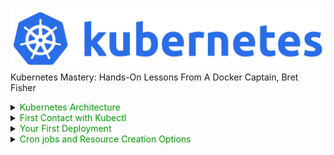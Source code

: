 ![architecture1](docs/images/kubernetes.png)
Kubernetes Mastery: Hands-On Lessons From A Docker Captain, Bret Fisher

<details><summary><span style="color: #009900">Kubernetes Architecture</span></summary>

## Kubernetes Architecture
![architecture1](docs/images/architecture.png)

## Kubernetes Physical Architecture
![architecture1](docs/images/physical-architecture.png)

## Shpod Tips and Tricks

Be sure to come back to this lecture later if you have shpod issues, as I've thrown in common hiccups as you use it throughout the course!

- **Tip 1: Namespaces matter!** <br>
Once you learn about namespaces, you know that running kubectl commands often only affects the current namespace. Shpod runs in the shpod namespace, so if you mean to do something with the default namesapce, you need to either ensure that shpod config is set to use the default namespace (which it is by default) or ``` add -n defaul ``` to your commands. So ``` kubectl get pods ``` would turn into ``` kubectl get -n default pods ``` . We've setup the shpod pod to set it's namespace to default though, so this shouldn't be a big issue.

- **Tip 2: DNS matters with Namespaces!** <br>
The above shpod namespace affects DNS as well. If you need to curl or ping a Service name (which you'll learn later), remember that Kubernetes Service DNS names are namespace-sensitive from inside the cluster. Doing a ``` ping myservice ``` from a pod in one namespace only works if that Service is in the same namespace. In the Shpod, you would need to ``` ping mypod.default ``` if that Service was in the default namespace.

- **Tip 3: Attach shows you the console (tty) output**, even from multiple terminals. You can use exec for additional terminal shells <br>
An ``` attach ``` command will show the virtual console of a pod (like a tty), so multiple ``` attach ``` commands in multiple terminal windows will show the same thing because they are both looking at the console output. For your 2nd terminal, you can use an ``` exec ``` command that will start a new shell process in the existing container. This works **exactly** the same way as Docker attach and exec commands: <br><br>
1st window, attach: <br> ``` kubectl attach --namespace=shpod -ti shpod ``` <br><br>
2nd window, create a new bash shell: <br> ``` kubectl exec --namespace=shpod -ti shpod -- bash -l ```

</details>

<details><summary><span style="color: #009900">First Contact with Kubectl</span></summary>

## Getting the nodes
The below command returns an abtracted information about the list of nodes <br>
- ``` kubectl get no ``` or ``` kubectl get node ``` or ``` kubectl get nodes ```

## Obtaining machine-readeable output
**Note:** ``` Kubectl get ``` can output **JSON**, **YAML**, or be directly formatted <br>
- Give us more info about the nodes: <br>
``` kubectl get nodes -o wide  ``` or ``` kubectl get nodes node1 -o wide  ```
- Let's have some YAML <br>
``` kubectl get nodes -o yaml ```

## (AB)using ```kubectl``` and ```jq```
- Show the capcity of all our nodes as a stream of JSON objects: <br>
``` kubectl get nodes -o json | jq ".items[] | {name:.metadata.name} + .status.capacity"```

## For more comprehensive overview, we can use ``` kubectl describe ``` instead
**Note:** Kindly observe that this follows the pattern: <br> ``` kubectl describe resource-type-name/resource-name ``` or ``` kubectl describe resource-type-name resource-name ```
- ``` kubectl describe node/node1 ``` or ``` kubectl describe node node1 ```

## Exploring types and definitions
- We can list all available resource types by running: ``` kubectl api-resources ``` (in Kubernetes 1.10 and prior, this command used to be ``` kubectl get ```)
- We can list one or more resources in the cluster: ``` kubectl get resource-type ``` (this resources can be Pods, Services, Deployments etc) pr ``` kubectl get resource-type resource-name ``` (resource-name is optional and specifies the name of the particular resource)
- We can view the dfefinition for a resource type with: ``` kubectl explain type ```
- we can view the definition for a field in a resource, for instance: ``` kubectl explain node.spec ```
- Or get the list of all fields and subfields" ``` kubectl explain node --recursive ```

## Introspection vs. Documentation
- We can access the same information by reading the [API documentation]()
- The API documentation is usually easier to read but
  - it wont show custom types (like Custom Resource Definitions)
  - we need to make sure that we look at the correct version
- ``` kubectl api-resources ``` and ``` kubectl explain ``` performs introspection (they communicate with the API server and obtain the exact type definition)

## Type Names
- The most common resource names have three forms:
  - singular (e.g. ``` node ```, ``` service ```, ``` deployment ```)
  - plural (e.g. ``` nodes ```, ``` services ```, ``` deployments ```)
  - short (e.g. ``` no ```, ``` svc ```, ``` deploy ```)
- Some resources do not have a short name
- ``` Endpoints ``` only have a plural form (because even a single ``` Endpoints ``` resource is actually a list of endpoints)

## Namespaces
Namespaces allows us to segregate resources.
- ``` kubect get namespaces ```
- ``` kubect get namespace ```
- ``` kubect get ns ```

## Accessing namespaces
- By default, ``` kubectl ``` uses the ``` default ``` namespace
- We can see resources in all namespaces with ``` --all-namespaces ``` (since kubernetes 1.14, we can also use ``` -A ``` as a shorter version)

## What are all these control plane pods?
- ``` etcd ``` is our etcd server
- ``` kube-apiserver ``` is the API server
- ``` kube-controller-manager ``` and ``` kube-scheduler ``` are other control plane components
- ``` coredns ``` provides DNS-based service discovery (replacing ``` kube-dns ``` as of 1.11)
- ``` kube-proxy ``` is the (per-node) component managing the network port mappings and such
- ``` <net name> ``` is the optional (per node) component managing the network overlay
- the ``` READY ``` column indicates the number of containers in each pod <br>
**Note:**
- this only shows containers, you won't see host svcs (e.g. mcirok8s)
- you may see different namespaces depending on setup

## Newer namespaces
``` kube-public ``` is created by our installer & **used for security bootstrapping** <br>example: list the pods in ```kube-public``` namespace <br>
- ``` kubectl-n kube-public get pods ```

The only interesting object in ``` kube-public ``` is a ConfigMap named ``` cluster-info ```

```
Example:
- List ConfigMap objects:
  kubct -n kube-public get ConfigMap

- Inpect cluster-info
  kubectl -n kube-public get ConfigMap cluster-info -o yaml
```
Note the ``` selfLink ``` URL: ``` /api/v1/namespaces/kube-public/configmaps/clusterinfo ``` we can use that (later in ``` kubectl context ``` lectures)!
</details>

<details><summary><span style="color: #009900">Your First Deployment</span></summary>

## Your first deployment with Kubectl
![starting a simple pod](docs/images/sect6-1.png)
![starting a simple pod](docs/images/sect6-2.png)
![starting a simple pod](docs/images/sect6-3.png)
![starting a simple pod](docs/images/sect6-4.png)

## 1.18 Changes to Kubectl Run
**Creating Pods vs. Deployments in 1.18+**

**Starting in Kubernetes version 1.18, the** ```kubectl run``` **command only does one thing: create single pods.** There were many reasons for this, but the big ones were to reduce the complexity of how the ```run``` command worked and to move other resource creation to the ```kubectl create``` command. The idea is that ```kubectl run``` is now similar to ```docker run```. It creates a single pod, where ```docker run``` creates a single container.

In the previous and next Lectures, I'm using Kubernetes 1.17. That means my kubectl run command would create a deployment resource, so for you to follow along in the next few lectures, you'll also need to create a deployment with the create command like this.
**Please run this command now, to prepare for the next few lectures**
```
kubectl create deployment pingpong --image alpine -- ping 1.1.1.1
```

That's effectively doing what you watched me do in older Kubernetes versions in the previous lecture with the old ```run``` command.  In the next few Lectures, we'll use the scale command and others that expect the ```deploy/pingpong``` resource to exist, so please run that command above.

**Cleanup**: We won't need the pod you created with the kubectl run command in the previous Lecture, so you can delete that resource with ```kubectl delete pod/pingpong```

-------------------------------------------------------------
### More information on this change and how it affects commands

Now that everyone's finally using newer versions like 1.24+ I'm replacing these videos. You can follow along on my course updates GitHub project: https://bret.show/courseupdates

Depending on which version of Kubernetes you have installed, you'll need to decide how to create objects. Here's a cheat sheet for how old commands should be used with the 1.18+ changes.
### Create a single pod in 1.18+

```kubectl run nginx --image nginx```
### Create a single pod with a custom command in 1.18+

```kubectl run pingpong --image alpine --command -- ping 1.1.1.1```
### Create a deployment in 1.18+

```kubectl create deployment nginx --image nginx```
### Create a deployment with a custom command in 1.18+

```kubectl create deployment pingpong --image alpine -- ping 1.1.1.1```

Notice the double dash -- which separates the kubectl command options from the COMMAND you want to override when starting the containers.

Also notice that ```run``` requires the ```--command -- <cmd> <arg>``` while the ```create deployment``` just needs ```-- <cmd> <arg>``` at the end.

For more info on the create deployment options, check out the help at ```kubectl create deployment --help``` 

## Kubectl Logs
![starting a simple pod](docs/images/sect6-5.png)
![starting a simple pod](docs/images/sect6-6.png)
![starting a simple pod](docs/images/sect6-7.png)

## Deleting Pods and Watching The Effects
![starting a simple pod](docs/images/sect6-8.png)
![starting a simple pod](docs/images/sect6-9.png)
![starting a simple pod](docs/images/sect6-10.png)

</details>

<details><summary><span style="color: #009900">Cron jobs and Resource Creation Options</span></summary>

## Kubectl Run Cronjob
![starting a simple pod](docs/images/sect7-1.png)
![starting a simple pod](docs/images/sect7-2.png)
![starting a simple pod](docs/images/sect7-3.png)
![starting a simple pod](docs/images/sect7-4.png)

## Resource Creation and Run Changes
![starting a simple pod](docs/images/sect7-5.png)
![starting a simple pod](docs/images/sect7-6.png)

</details>